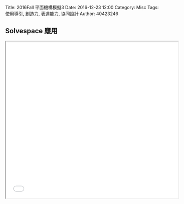 Title: 2016Fall 平面機構模擬3
Date: 2016-12-23 12:00
Category: Misc
Tags: 使用導引, 創造力, 表達能力, 協同設計
Author: 40423246

## Solvespace 應用



<iframe src="./../data/W15.html" width="550"  height="500"/></iframe>


 

